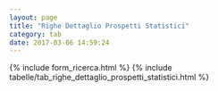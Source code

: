 ```yaml
---
layout: page
title: "Righe Dettaglio Prospetti Statistici"
category: tab
date: 2017-03-06 14:59:24
---
```


{% include form_ricerca.html %}
{% include tabelle/tab_righe_dettaglio_prospetti_statistici.html %}


